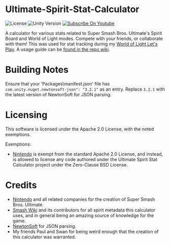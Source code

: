 # Ultimate-Spirit-Stat-Calculator
![License](https://img.shields.io/badge/License-Apache_2.0-blue)
![Unity Version](https://img.shields.io/badge/Unity%20Version-LTS%202021.3.43f1-green?logo=unity&logoColor=white)
[![Subscribe On Youtube](https://img.shields.io/badge/MathWiz86_On_YouTube-cc0000?logo=youtube&logoColor=white)](https://youtube.com/c/mathwiz86)


A calculator for various stats related to Super Smash Bros. Ultimate's Spirit Board and World of Light modes. Compete with your friends, or collaborate with them! This was used for stat tracking during my [World of Light Let's Play](https://www.youtube.com/playlist?list=PLicMRanzGjcoNyhCiakeTut99iYHAIuTc).
A usage guide can be [found in the repo wiki](https://github.com/MathWiz86/Ultimate-Spirit-Stat-Calculator/wiki).

Building Notes
=====
Ensure that your 'Packages\manifest.json' file has `com.unity.nuget.newtonsoft-json": "3.2.1"` as an entry. Replace `3.2.1` with the latest version of NewtonSoft for JSON parsing.

Licensing
=====

This software is licensed under the Apache 2.0 License, with the noted exemptions.

Exemptions:
* [Nintendo](https://github.com/Nintendo) is exempt from the standard Apache 2.0 License, and instead, is allowed to license any code authored under the Ultimate Spirit Stat Calculator project under the Zero-Clause BSD License.

Credits
=====
* [Nintendo](https://github.com/Nintendo) and all related companies for the creation of Super Smash Bros. Ultimate.
* [Smash Wiki](https://ssbwiki.com) and its contributors for all spirit metadata this calculator uses, and in general being an amazing source of knowledge for the game.
* [NewtonSoft](https://www.newtonsoft.com/json) for JSON parsing.
* My friends Paul and Swan for being weird enough that the creation of this calculator was warranted.
